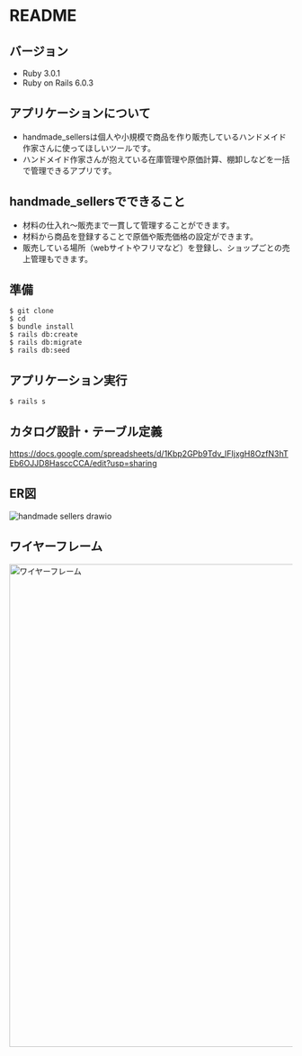 # README

## バージョン
* Ruby 3.0.1
* Ruby on Rails 6.0.3

## アプリケーションについて
* handmade_sellersは個人や小規模で商品を作り販売しているハンドメイド作家さんに使ってほしいツールです。
* ハンドメイド作家さんが抱えている在庫管理や原価計算、棚卸しなどを一括で管理できるアプリです。

## handmade_sellersでできること
* 材料の仕入れ〜販売まで一貫して管理することができます。
* 材料から商品を登録することで原価や販売価格の設定ができます。
* 販売している場所（webサイトやフリマなど）を登録し、ショップごとの売上管理もできます。

## 準備
```
$ git clone 
$ cd 
$ bundle install
$ rails db:create
$ rails db:migrate
$ rails db:seed
```

## アプリケーション実行
```
$ rails s
```
## カタログ設計・テーブル定義
https://docs.google.com/spreadsheets/d/1Kbp2GPb9Tdv_IFIjxgH8OzfN3hTEb6OJJD8HasccCCA/edit?usp=sharing
## ER図
![handmade sellers drawio](https://user-images.githubusercontent.com/104758322/191416560-747d6df3-d331-40ce-af10-d96485d67858.png)
## ワイヤーフレーム
<img width="858" alt="ワイヤーフレーム" src="https://user-images.githubusercontent.com/104758322/191416504-567f4fa0-0747-45a0-9fe0-d1288d55116c.png">